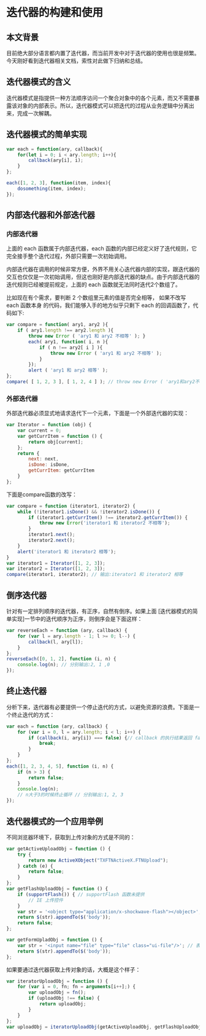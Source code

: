 # 迭代器的构建和使用

## 本文背景

目前绝大部分语言都内置了迭代器，而当前开发中对于迭代器的使用也很是频繁。今天刚好看到迭代器相关文档，索性对此做下归纳和总结。

## 迭代器模式的含义

迭代器模式是指提供一种方法顺序访问一个聚合对象中的各个元素，而又不需要暴露该对象的内部表示。所以，迭代器模式可以把迭代的过程从业务逻辑中分离出来，完成一次解耦。

## 迭代器模式的简单实现

```javascript
var each = function(ary, callback){
    for(let i = 0; i < ary.length; i++){
        callback(ary[i], i);
    }
};

each([1, 2, 3], function(item, index){
    dosomething(item, index);
});
```

## 内部迭代器和外部迭代器

### 内部迭代器

上面的 each 函数属于内部迭代器，each 函数的内部已经定义好了迭代规则，它完全接手整个迭代过程，外部只需要一次初始调用。

内部迭代器在调用的时候非常方便，外界不用关心迭代器内部的实现，跟迭代器的交互也仅仅是一次初始调用，但这也刚好是内部迭代器的缺点。由于内部迭代器的迭代规则已经被提前规定，上面的 each 函数就无法同时迭代2个数组了。

比如现在有个需求，要判断 2 个数组里元素的值是否完全相等， 如果不改写 each 函数本身 的代码，我们能够入手的地方似乎只剩下 each 的回调函数了，代码如下:

```javascript
var compare = function( ary1, ary2 ){
    if ( ary1.length !== ary2.length ){
        throw new Error ( 'ary1 和 ary2 不相等' ); }
        each( ary1, function( i, n ){
            if ( n !== ary2[ i ] ){
                throw new Error ( 'ary1 和 ary2 不相等' );
            }
        });
        alert ( 'ary1 和 ary2 相等' );
};
compare( [ 1, 2, 3 ], [ 1, 2, 4 ] ); // throw new Error ( 'ary1和ary2不相等' );
```

### 外部迭代器

外部迭代器必须显式地请求迭代下一个元素，下面是一个外部迭代器的实现：

```javascript
var Iterator = function (obj) {
    var current = 0;
    var getCurrItem = function () {
        return obj[current];
    };
    return {
        next: next,
        isDone: isDone,
        getCurrItem: getCurrItem
    }
};
```

下面是compare函数的改写：

```javascript
var compare = function (iterator1, iterator2) {
    while (!iterator1.isDone() && !iterator2.isDone()) {
        if (iterator1.getCurrItem() !== iterator2.getCurrItem()) {
            throw new Error('iterator1 和 iterator2 不相等');
        }
        iterator1.next();
        iterator2.next();
    }
    alert('iterator1 和 iterator2 相等');
}
var iterator1 = Iterator([1, 2, 3]);
var iterator2 = Iterator([1, 2, 3]);
compare(iterator1, iterator2); // 输出:iterator1 和 iterator2 相等
```

## 倒序迭代器

针对有一定排列顺序的迭代器，有正序，自然有倒序。如果上面 [迭代器模式的简单实现]一节中的迭代顺序为正序，则倒序会是下面这样：

```javascript
var reverseEach = function (ary, callback) {
    for (var l = ary.length - 1; l >= 0; l--) {
        callback(l, ary[l]);
    }
};
reverseEach([0, 1, 2], function (i, n) {
    console.log(n); // 分别输出:2, 1 ,0
});
```

## 终止迭代器

分析下来，迭代器有必要提供一个停止迭代的方式，以避免资源的浪费。下面是一个终止迭代的方式：

```javascript
var each = function (ary, callback) {
    for (var i = 0, l = ary.length; i < l; i++) {
        if (callback(i, ary[i]) === false) {// callback 的执行结果返回 false，提前终止迭代
            break;
        }
    }
};
each([1, 2, 3, 4, 5], function (i, n) {
    if (n > 3) {
        return false;
    }
    console.log(n);
    // n大于3的时候终止循环 // 分别输出:1, 2, 3
});
```

## 迭代器模式的一个应用举例

不同浏览器环境下，获取到上传对象的方式是不同的：

```javascript
var getActiveUploadObj = function () {
    try {
        return new ActiveXObject("TXFTNActiveX.FTNUpload");
    } catch (e) {
        return false;
    }
};
var getFlashUploadObj = function () {
    if (supportFlash()) { // supportFlash 函数未提供
        // IE 上传控件
    }
    var str = '<object type="application/x-shockwave-flash"></object>';
    return $(str).appendTo($('body'));
    return false;
};

var getFormUpladObj = function () {
    var str = '<input name="file" type="file" class="ui-file"/>'; // 表单上传
    return $(str).appendTo($('body'));
};
```

如果要通过迭代器获取上传对象的话，大概是这个样子：

```javascript
var iteratorUploadObj = function () {
    for (var i = 0, fn; fn = arguments[i++];) {
        var uploadObj = fn();
        if (uploadObj !== false) {
            return uploadObj;
        }
    }
};
var uploadObj = iteratorUploadObj(getActiveUploadObj, getFlashUploadObj, getFormUpladObj);
```